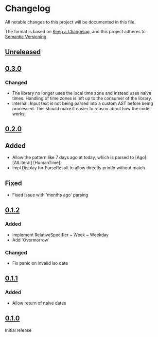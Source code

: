 # Changelog

All notable changes to this project will be documented in this file.

The format is based on [Keep a Changelog](https://keepachangelog.com/en/1.1.0/),
and this project adheres to [Semantic Versioning](https://semver.org/spec/v2.0.0.html).

## [Unreleased]

## [0.3.0]

### Changed
- The library no longer uses the local time zone and instead uses naive times.
  Handling of time zones is left up to the consumer of the library.
- Internal: Input text is not being parsed into a custom AST before being
  processed. This should make it easier to reason about how the code works.

## [0.2.0]

## Added
- Allow the pattern like 7 days ago at today, which is parsed to [Ago] [AtLiteral] [HumanTime].
- Impl Display for ParseResult to allow directly println without match

## Fixed
- Fixed issue with 'months ago' parsing

## [0.1.2]

### Added
- Implement RelativeSpecifier ~ Week ~ Weekday
- Add 'Overmorrow'

### Changed
- Fix panic on invalid iso date

## [0.1.1]

### Added
- Allow return of naive dates

## [0.1.0]

Initial release

[unreleased]: https://github.com/technologicalMayhem/human-date-parser/compare/v0.3.0...HEAD
[0.3.0]: https://github.com/technologicalMayhem/human-date-parser/compare/v0.2.0...v0.3.0
[0.2.0]: https://github.com/technologicalMayhem/human-date-parser/compare/v0.1.2...v0.2.0
[0.1.2]: https://github.com/technologicalMayhem/human-date-parser/compare/v0.1.1...v0.1.2
[0.1.1]: https://github.com/technologicalMayhem/human-date-parser/compare/v0.1.0...v0.1.1
[0.1.0]: https://github.com/technologicalMayhem/human-date-parser/releases/tag/v0.1.0